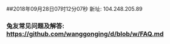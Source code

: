 ##2018年09月28日07时12分07秒 新址: 104.248.205.89
### 兔友常见问题及解答: https://github.com/wanggonging/d/blob/w/FAQ.md
